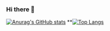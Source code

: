 ### Hi there 👋

[![Anurag's GitHub stats](https://github-readme-stats.vercel.app/api?username=JohnleeHIT&show_icons=true&theme=highcontrast)](https://github.com/anuraghazra/github-readme-stats)
**[![Top Langs](https://github-readme-stats.vercel.app/api/top-langs/?username=JohnleeHIT&layout=compact)](https://github.com/anuraghazra/github-readme-stats)

<!--
**JohnleeHIT/JohnleeHIT** is a ✨ _special_ ✨ repository because its `README.md` (this file) appears on your GitHub profile.

Here are some ideas to get you started:

- 🔭 I’m currently working on ...
- 🌱 I’m currently learning ...
- 👯 I’m looking to collaborate on ...
- 🤔 I’m looking for help with ...
- 💬 Ask me about ...
- 📫 How to reach me: ...
- 😄 Pronouns: ...
- ⚡ Fun fact: ...
-->

